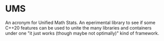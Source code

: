 # UMS
An acronym for Unified Math Stats. An eperimental library to see if some C++20 features can be used to unite the many libraries and containers under one "it just works (though maybe not optimally)" kind of framework.
